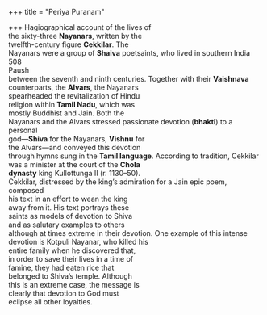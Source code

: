 +++
title = "Periya Puranam"

+++
Hagiographical account of the lives of  
the sixty-three **Nayanars**, written by the  
twelfth-century figure **Cekkilar**. The  
Nayanars were a group of **Shaiva** poetsaints, who lived in southern India  
508  
Paush  
between the seventh and ninth centuries. Together with their **Vaishnava**  
counterparts, the **Alvars**, the Nayanars  
spearheaded the revitalization of Hindu  
religion within **Tamil Nadu**, which was  
mostly Buddhist and Jain. Both the  
Nayanars and the Alvars stressed passionate devotion (**bhakti**) to a personal  
god—**Shiva** for the Nayanars, **Vishnu** for  
the Alvars—and conveyed this devotion  
through hymns sung in the **Tamil language**. According to tradition, Cekkilar  
was a minister at the court of the **Chola**  
**dynasty** king Kullottunga II (r. 1130–50).  
Cekkilar, distressed by the king’s admiration for a Jain epic poem, composed  
his text in an effort to wean the king  
away from it. His text portrays these  
saints as models of devotion to Shiva  
and as salutary examples to others  
although at times extreme in their devotion. One example of this intense devotion is Kotpuli Nayanar, who killed his  
entire family when he discovered that,  
in order to save their lives in a time of  
famine, they had eaten rice that  
belonged to Shiva’s temple. Although  
this is an extreme case, the message is  
clearly that devotion to God must  
eclipse all other loyalties.
